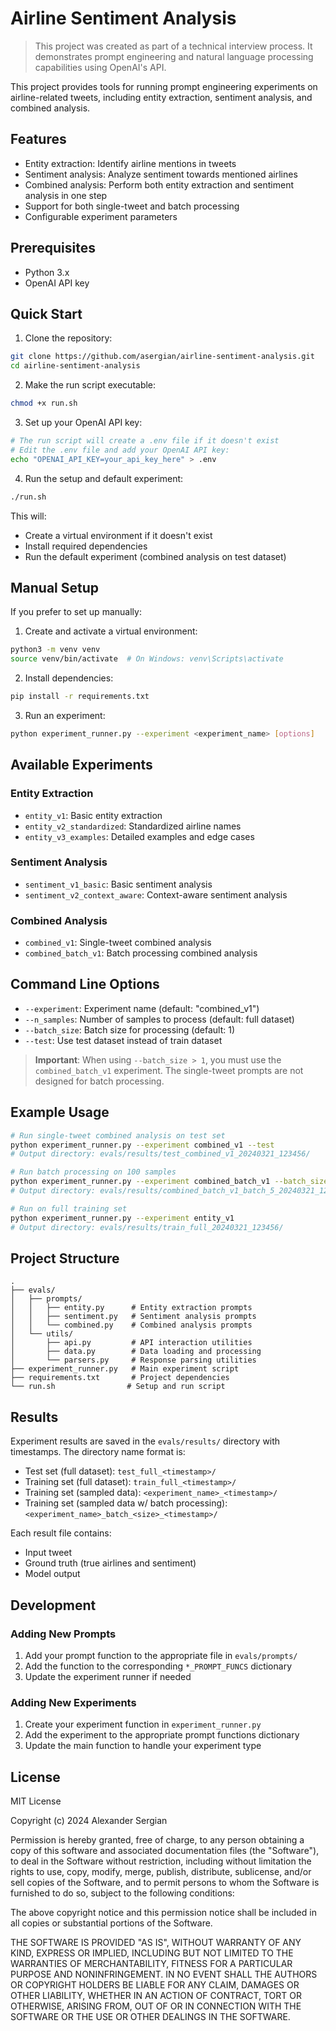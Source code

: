 # Airline Sentiment Analysis

> This project was created as part of a technical interview process. It demonstrates prompt engineering and natural language processing capabilities using OpenAI's API.

This project provides tools for running prompt engineering experiments on airline-related tweets, including entity extraction, sentiment analysis, and combined analysis.

## Features

- Entity extraction: Identify airline mentions in tweets
- Sentiment analysis: Analyze sentiment towards mentioned airlines
- Combined analysis: Perform both entity extraction and sentiment analysis in one step
- Support for both single-tweet and batch processing
- Configurable experiment parameters

## Prerequisites

- Python 3.x
- OpenAI API key

## Quick Start

1. Clone the repository:
```bash
git clone https://github.com/asergian/airline-sentiment-analysis.git
cd airline-sentiment-analysis
```

2. Make the run script executable:
```bash
chmod +x run.sh
```

3. Set up your OpenAI API key:
```bash
# The run script will create a .env file if it doesn't exist
# Edit the .env file and add your OpenAI API key:
echo "OPENAI_API_KEY=your_api_key_here" > .env
```

4. Run the setup and default experiment:
```bash
./run.sh
```

This will:
- Create a virtual environment if it doesn't exist
- Install required dependencies
- Run the default experiment (combined analysis on test dataset)

## Manual Setup

If you prefer to set up manually:

1. Create and activate a virtual environment:
```bash
python3 -m venv venv
source venv/bin/activate  # On Windows: venv\Scripts\activate
```

2. Install dependencies:
```bash
pip install -r requirements.txt
```

3. Run an experiment:
```bash
python experiment_runner.py --experiment <experiment_name> [options]
```

## Available Experiments

### Entity Extraction
- `entity_v1`: Basic entity extraction
- `entity_v2_standardized`: Standardized airline names
- `entity_v3_examples`: Detailed examples and edge cases

### Sentiment Analysis
- `sentiment_v1_basic`: Basic sentiment analysis
- `sentiment_v2_context_aware`: Context-aware sentiment analysis

### Combined Analysis
- `combined_v1`: Single-tweet combined analysis
- `combined_batch_v1`: Batch processing combined analysis

## Command Line Options

- `--experiment`: Experiment name (default: "combined_v1")
- `--n_samples`: Number of samples to process (default: full dataset)
- `--batch_size`: Batch size for processing (default: 1)
- `--test`: Use test dataset instead of train dataset

> **Important**: When using `--batch_size > 1`, you must use the `combined_batch_v1` experiment. The single-tweet prompts are not designed for batch processing.

## Example Usage

```bash
# Run single-tweet combined analysis on test set
python experiment_runner.py --experiment combined_v1 --test
# Output directory: evals/results/test_combined_v1_20240321_123456/

# Run batch processing on 100 samples
python experiment_runner.py --experiment combined_batch_v1 --batch_size 5 --n_samples 100
# Output directory: evals/results/combined_batch_v1_batch_5_20240321_123456/

# Run on full training set
python experiment_runner.py --experiment entity_v1
# Output directory: evals/results/train_full_20240321_123456/
```

## Project Structure

```
.
├── evals/
│   ├── prompts/
│   │   ├── entity.py      # Entity extraction prompts
│   │   ├── sentiment.py   # Sentiment analysis prompts
│   │   └── combined.py    # Combined analysis prompts
│   └── utils/
│       ├── api.py         # API interaction utilities
│       ├── data.py        # Data loading and processing
│       └── parsers.py     # Response parsing utilities
├── experiment_runner.py   # Main experiment script
├── requirements.txt       # Project dependencies
└── run.sh                # Setup and run script
```

## Results

Experiment results are saved in the `evals/results/` directory with timestamps. The directory name format is:
- Test set (full dataset): `test_full_<timestamp>/`
- Training set (full dataset): `train_full_<timestamp>/`
- Training set (sampled data): `<experiment_name>_<timestamp>/`
- Training set (sampled data w/ batch processing): `<experiment_name>_batch_<size>_<timestamp>/`

Each result file contains:
- Input tweet
- Ground truth (true airlines and sentiment)
- Model output

## Development

### Adding New Prompts

1. Add your prompt function to the appropriate file in `evals/prompts/`
2. Add the function to the corresponding `*_PROMPT_FUNCS` dictionary
3. Update the experiment runner if needed

### Adding New Experiments

1. Create your experiment function in `experiment_runner.py`
2. Add the experiment to the appropriate prompt functions dictionary
3. Update the main function to handle your experiment type

## License

MIT License

Copyright (c) 2024 Alexander Sergian

Permission is hereby granted, free of charge, to any person obtaining a copy
of this software and associated documentation files (the "Software"), to deal
in the Software without restriction, including without limitation the rights
to use, copy, modify, merge, publish, distribute, sublicense, and/or sell
copies of the Software, and to permit persons to whom the Software is
furnished to do so, subject to the following conditions:

The above copyright notice and this permission notice shall be included in all
copies or substantial portions of the Software.

THE SOFTWARE IS PROVIDED "AS IS", WITHOUT WARRANTY OF ANY KIND, EXPRESS OR
IMPLIED, INCLUDING BUT NOT LIMITED TO THE WARRANTIES OF MERCHANTABILITY,
FITNESS FOR A PARTICULAR PURPOSE AND NONINFRINGEMENT. IN NO EVENT SHALL THE
AUTHORS OR COPYRIGHT HOLDERS BE LIABLE FOR ANY CLAIM, DAMAGES OR OTHER
LIABILITY, WHETHER IN AN ACTION OF CONTRACT, TORT OR OTHERWISE, ARISING FROM,
OUT OF OR IN CONNECTION WITH THE SOFTWARE OR THE USE OR OTHER DEALINGS IN THE
SOFTWARE. 